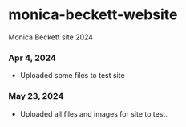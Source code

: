 # monica-beckett-website
Monica Beckett site 2024

### Apr 4, 2024
- Uploaded some files to test site

### May 23, 2024
- Uploaded all files and images for site to test.
